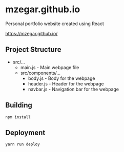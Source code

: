 # mzegar.github.io

Personal portfolio website created using React

https://mzegar.github.io/

## Project Structure

- src/...
  - main.js - Main webpage file
  - src/components/...
    - body.js - Body for the webpage
    - header.js - Header for the webpage
    - navbar.js - Navigation bar for the webpage
    
## Building

`npm install`
    
## Deployment

`yarn run deploy`
